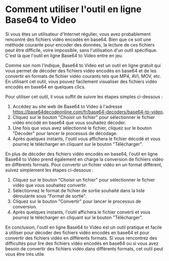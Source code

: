 Comment utiliser l'outil en ligne Base64 to Video
=================================================

Si vous êtes un utilisateur d'Internet régulier, vous avez probablement rencontré des fichiers vidéo encodés en base64. Bien que ce soit une méthode courante pour encoder des données, la lecture de ces fichiers peut être difficile, voire impossible, sans l'utilisation d'un outil spécifique. C'est là que l'outil en ligne Base64 to Video entre en jeu.

Comme son nom l'indique, Base64 to Video est un outil en ligne gratuit qui vous permet de décoder des fichiers vidéo encodés en base64 et de les convertir en formats de fichier vidéo courants tels que MP4, AVI, MOV, etc. En utilisant cet outil, vous pouvez facilement visualiser des fichiers vidéo encodés en base64 en quelques clics.

Pour utiliser cet outil, il vous suffit de suivre les étapes simples ci-dessous :

1. Accédez au site web de Base64 to Video à l'adresse <https://base64decodeonline.com/fr/base64-decoders/base64-to-video>.
2. Cliquez sur le bouton "Choisir un fichier" pour sélectionner le fichier vidéo encodé en base64 que vous souhaitez décoder.
3. Une fois que vous avez sélectionné le fichier, cliquez sur le bouton "Décoder" pour lancer le processus de décodage.
4. Après quelques instants, l'outil vous affichera le fichier décodé et vous pourrez le télécharger en cliquant sur le bouton "Télécharger".

En plus de décoder des fichiers vidéo encodés en base64, l'outil en ligne Base64 to Video prend également en charge la conversion de fichiers vidéo en différents formats. Pour convertir un fichier vidéo en un format différent, suivez simplement les étapes ci-dessous :

1. Cliquez sur le bouton "Choisir un fichier" pour sélectionner le fichier vidéo que vous souhaitez convertir.
2. Sélectionnez le format de fichier de sortie souhaité dans la liste déroulante sous "Format de sortie".
3. Cliquez sur le bouton "Convertir" pour lancer le processus de conversion.
4. Après quelques instants, l'outil affichera le fichier converti et vous pourrez le télécharger en cliquant sur le bouton "Télécharger".

En conclusion, l'outil en ligne Base64 to Video est un outil pratique et facile à utiliser pour décoder des fichiers vidéo encodés en base64 et pour convertir des fichiers vidéo en différents formats. Si vous rencontrez des difficultés pour lire des fichiers vidéo encodés en base64 ou si vous avez besoin de convertir des fichiers vidéo dans différents formats, cet outil peut vous être très utile.